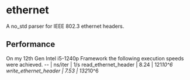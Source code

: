 # ethernet
A no_std parser for IEEE 802.3 ethernet headers.
## Performance
On my 12th Gen Intel i5-1240p Framework the following execution speeds were achieved.
-- | ns/iter | 1/s
read_ethernet_header | 8.24 | 121*10^6
write_ethernet_header | 7.53 | 132*10^6
